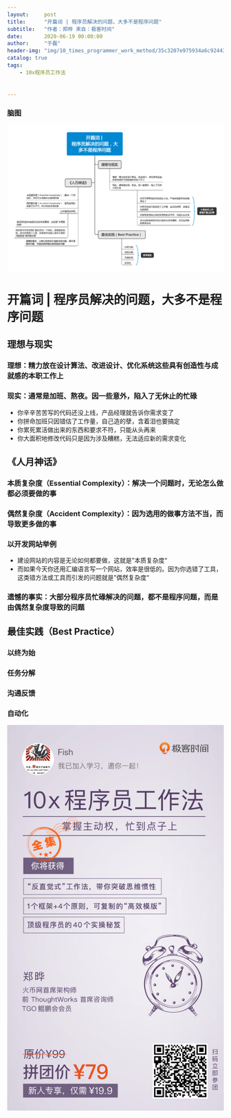 ```yaml
---
layout:     post
title:      "开篇词 | 程序员解决的问题，大多不是程序问题"
subtitle:   "作者：郑晔 来自：极客时间"
date:       2020-06-19 00:00:00
author:     "于磊"
header-img: "img/10_times_programmer_work_method/35c3207e975934a6c92443f1ec156f29.jpg"
catalog: true
tags:
    - 10x程序员工作法


---
```


### 脑图

![mindful_directory](/img/10_times_programmer_work_method/00.png)







# 开篇词 | 程序员解决的问题，大多不是程序问题



## 理想与现实

### 理想：精力放在设计算法、改进设计、优化系统这些具有创造性与成就感的本职工作上

### 现实：通常是加班、熬夜。因一些意外，陷入了无休止的忙碌

- 你辛辛苦苦写的代码还没上线，产品经理就告诉你需求变了
- 你拼命加班只因错估了工作量，自己造的孽，含着泪也要搞定
- 你累死累活做出来的东西和要求不符，只能从头再来
- 你大面积地修改代码只是因为涉及糟糕，无法适应新的需求变化

## 《人月神话》

### 本质复杂度（Essential Complexity）：解决一个问题时，无论怎么做都必须要做的事

### 偶然复杂度（Accident Complexity）：因为选用的做事方法不当，而导致更多做的事

### 以开发网站举例

- 建设网站的内容是无论如何都要做，这就是”本质复杂度“
- 而如果今天你还用汇编语言写一个网站，效率是很低的。因为你选错了工具，这类错方法或工具而引发的问题就是”偶然复杂度“

### 遗憾的事实：大部分程序员忙碌解决的问题，都不是程序问题，而是由偶然复杂度导致的问题

## 最佳实践（Best Practice）

### 以终为始

### 任务分解

### 沟通反馈

### 自动化



![mindful_directory](/img/10_times_programmer_work_method/share.png)












































